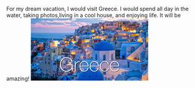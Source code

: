 For my dream vacation, I would visit Greece. I would spend all day in the water, taking photos,living in a cool house, and enjoying life. It will be amazing!
![Picture of Greece](greece.jpg)